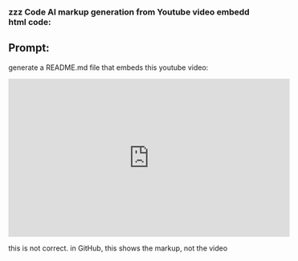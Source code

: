 ### zzz Code AI markup generation from Youtube video embedd html code:

## Prompt:
generate a README.md file that embeds this youtube video:

<iframe width="560" height="315" src="https://www.youtube.com/embed/icCQu1FCtfQ?si=4tihMiDxNRapikfU" title="YouTube video player" frameborder="0" allow="accelerometer; autoplay; clipboard-write; encrypted-media; gyroscope; picture-in-picture; web-share" allowfullscreen></iframe>

this is not correct. in GitHub, this shows the markup, not the video




